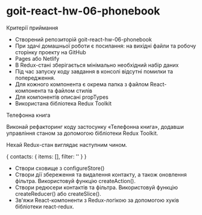 # goit-react-hw-06-phonebook

Критерії приймання

- Створений репозиторій goit-react-hw-06-phonebook
- При здачі домашньої роботи є посилання: на вихідні файли та робочу сторінку проекту на GitHub
- Pages або Netlify
- В Redux-стані зберігається мінімально необхідний набір даних
- Під час запуску коду завдання в консолі відсутні помилки та попередження.
- Для кожного компонента є окрема папка з файлом React-компонента та файлом стилів
- Для компонентів описані propTypes
- Використана бібліотека Redux Toolkit

Телефонна книга

Виконай рефакторинг коду застосунку «Телефонна книга», додавши управління станом за допомогою
бібліотеки Redux Toolkit.

Нехай Redux-стан виглядає наступним чином.

{ contacts: { items: [], filter: '' } }

- Створи сховище з configureStore()
- Створи дії збереження та видалення контакту, а також оновлення фільтра. Використовуй функцію
  createAction().
- Створи редюсери контактів та фільтра. Використовуй функцію createReducer() або createSlice().
- Зв'яжи React-компоненти з Redux-логікою за допомогою хуків бібліотеки react-redux.
